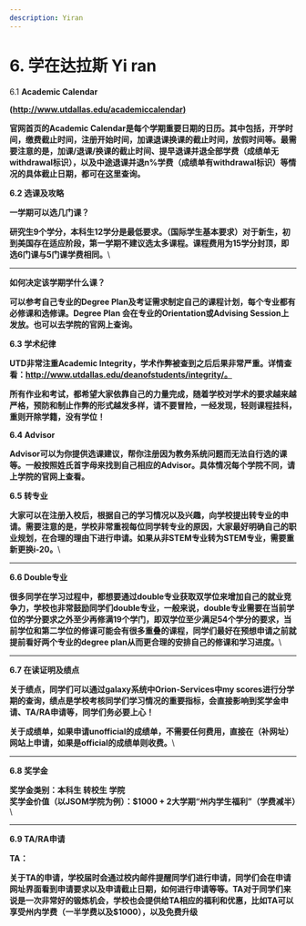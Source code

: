 ```yaml
---
description: Yiran
---
```


# 6. 学在达拉斯 Yi ran

6.1 **Academic Calendar**

**(**[**http://www.utdallas.edu/academiccalendar)**](http://www.utdallas.edu/academiccalendar/)

**官网首页的Academic Calendar是每个学期重要日期的日历。其中包括，开学时间，缴费截止时间，注册开始时间，加课退课换课的截止时间，放假时间等。最需要注意的是，加课/退课/换课的截止时间、提早退课并退全部学费（成绩单无withdrawal标识），以及中途退课并退n%学费（成绩单有withdrawal标识）等情况的具体截止日期，都可在这里查询。**

**6.2 选课及攻略**

&#x20;**一学期可以选几门课？**

**研究生9个学分，本科生12学分是最低要求。（国际学生基本要求）对于新生，初到美国存在适应阶段，第一学期不建议选太多课程。课程费用为15学分封顶，即选6门课与5门课学费相同。**\
****

**如何决定该学期学什么课？**

**可以参考自己专业的Degree Plan及考证需求制定自己的课程计划，每个专业都有必修课和选修课。Degree Plan 会在专业的Orientation或Advising Session上发放。也可以去学院的官网上查询。**

**6.3 学术纪律**

**UTD非常注重Academic Integrity，学术作弊被查到之后后果非常严重。详情查看：http://www.utdallas.edu/deanofstudents/integrity/。**

**所有作业和考试，都希望大家依靠自己的力量完成，随着学校对学术的要求越来越严格，预防和制止作弊的形式越发多样，请不要冒险，一经发现，轻则课程挂科，重则开除学籍，没有学位！**

**6.4 Advisor**

**Advisor可以为你提供选课建议，帮你注册因为教务系统问题而无法自行选的课等。一般按照姓氏首字母来找到自己相应的Advisor。具体情况每个学院不同，请上学院的官网上查看。**

**6.5 转专业**

**大家可以在注册入校后，根据自己的学习情况以及兴趣，向学校提出转专业的申请。需要注意的是，学校非常重视每位同学转专业的原因，大家最好明确自己的职业规划，在合理的理由下进行申请。如果从非STEM专业转为STEM专业，需要重新更换i-20。**\
****

**6.6 Double专业**

**很多同学在学习过程中，都想要通过double专业获取双学位来增加自己的就业竞争力，学校也非常鼓励同学们double专业，一般来说，double专业需要在当前学位的学分要求之外至少再修满19个学门，即双学位至少满足54个学分的要求，当前学位和第二学位的修课可能会有很多重叠的课程，同学们最好在预想申请之前就提前看好两个专业的degree plan从而更合理的安排自己的修课和学习进度。**\
****

**6.7 在读证明及绩点**

**关于绩点，同学们可以通过galaxy系统中Orion-Services中my scores进行分学期的查询，绩点是学校考核同学们学习情况的重要指标，会直接影响到奖学金申请、TA/RA申请等，同学们务必要上心！**

**关于成绩单，如果申请unofficial的成绩单，不需要任何费用，直接在（补网址）网站上申请，如果是official的成绩单则收费。**\
****

**6.8 奖学金**

**奖学金类别：本科生  转校生  学院**\
**奖学金价值（以JSOM学院为例）：$1000 + 2大学期“州内学生福利”（学费减半）**\
****

**6.9 TA/RA申请**

**TA：**

**关于TA的申请，学校届时会通过校内邮件提醒同学们进行申请，同学们会在申请网址界面看到申请要求以及申请截止日期，如何进行申请等等。TA对于同学们来说是一次非常好的锻炼机会，学校也会提供给TA相应的福利和优惠，比如TA可以享受州内学费（一半学费以及$1000），以及免费升级**
